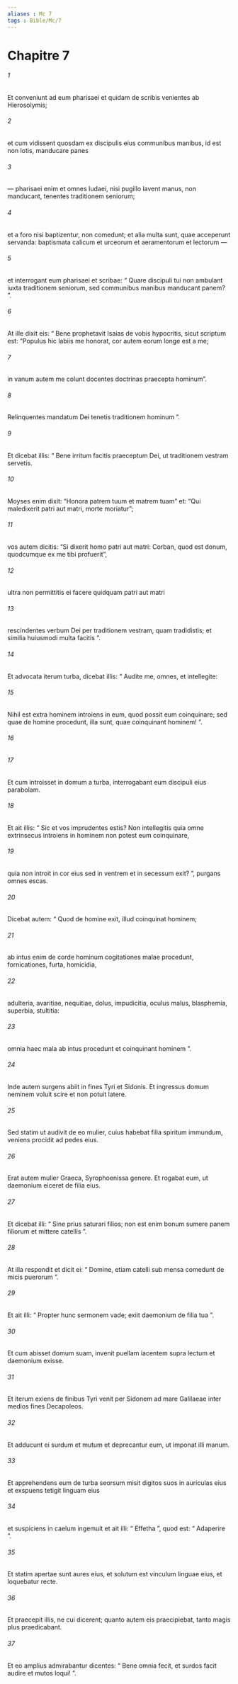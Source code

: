 ```yaml
---
aliases : Mc 7
tags : Bible/Mc/7
---
```


# Chapitre 7

###### 1
Et conveniunt ad eum pharisaei et quidam de scribis venientes ab Hierosolymis; 
###### 2
et cum vidissent quosdam ex discipulis eius communibus manibus, id est non lotis, manducare panes 
###### 3
— pharisaei enim et omnes Iudaei, nisi pugillo lavent manus, non manducant, tenentes traditionem seniorum; 
###### 4
et a foro nisi baptizentur, non comedunt; et alia multa sunt, quae acceperunt servanda: baptismata calicum et urceorum et aeramentorum et lectorum — 
###### 5
et interrogant eum pharisaei et scribae: “ Quare discipuli tui non ambulant iuxta traditionem seniorum, sed communibus manibus manducant panem? ”. 
###### 6
At ille dixit eis: “ Bene prophetavit Isaias de vobis hypocritis, sicut scriptum est: “Populus hic labiis me honorat, cor autem eorum longe est a me;
###### 7
in vanum autem me colunt docentes doctrinas praecepta hominum”.
###### 8
Relinquentes mandatum Dei tenetis traditionem hominum ”. 
###### 9
Et dicebat illis: “ Bene irritum facitis praeceptum Dei, ut traditionem vestram servetis. 
###### 10
Moyses enim dixit: “Honora patrem tuum et matrem tuam” et: “Qui maledixerit patri aut matri, morte moriatur”; 
###### 11
vos autem dicitis: “Si dixerit homo patri aut matri: Corban, quod est donum, quodcumque ex me tibi profuerit”, 
###### 12
ultra non permittitis ei facere quidquam patri aut matri 
###### 13
rescindentes verbum Dei per traditionem vestram, quam tradidistis; et similia huiusmodi multa facitis ”.
###### 14
Et advocata iterum turba, dicebat illis: “ Audite me, omnes, et intellegite: 
###### 15
Nihil est extra hominem introiens in eum, quod possit eum coinquinare; sed quae de homine procedunt, illa sunt, quae coinquinant hominem! ”. 
###### 16

###### 17
Et cum introisset in domum a turba, interrogabant eum discipuli eius parabolam. 
###### 18
Et ait illis: “ Sic et vos imprudentes estis? Non intellegitis quia omne extrinsecus introiens in hominem non potest eum coinquinare, 
###### 19
quia non introit in cor eius sed in ventrem et in secessum exit? ”, purgans omnes escas. 
###### 20
Dicebat autem: “ Quod de homine exit, illud coinquinat hominem; 
###### 21
ab intus enim de corde hominum cogitationes malae procedunt, fornicationes, furta, homicidia, 
###### 22
adulteria, avaritiae, nequitiae, dolus, impudicitia, oculus malus, blasphemia, superbia, stultitia: 
###### 23
omnia haec mala ab intus procedunt et coinquinant hominem ”.
###### 24
Inde autem surgens abiit in fines Tyri et Sidonis. Et ingressus domum neminem voluit scire et non potuit latere. 
###### 25
Sed statim ut audivit de eo mulier, cuius habebat filia spiritum immundum, veniens procidit ad pedes eius. 
###### 26
Erat autem mulier Graeca, Syrophoenissa genere. Et rogabat eum, ut daemonium eiceret de filia eius. 
###### 27
Et dicebat illi: “ Sine prius saturari filios; non est enim bonum sumere panem filiorum et mittere catellis ”. 
###### 28
At illa respondit et dicit ei: “ Domine, etiam catelli sub mensa comedunt de micis puerorum ”. 
###### 29
Et ait illi: “ Propter hunc sermonem vade; exiit daemonium de filia tua ”. 
###### 30
Et cum abisset domum suam, invenit puellam iacentem supra lectum et daemonium exisse.
###### 31
Et iterum exiens de finibus Tyri venit per Sidonem ad mare Galilaeae inter medios fines Decapoleos. 
###### 32
Et adducunt ei surdum et mutum et deprecantur eum, ut imponat illi manum. 
###### 33
Et apprehendens eum de turba seorsum misit digitos suos in auriculas eius et exspuens tetigit linguam eius 
###### 34
et suspiciens in caelum ingemuit et ait illi: “ Effetha ”, quod est: “ Adaperire ”. 
###### 35
Et statim apertae sunt aures eius, et solutum est vinculum linguae eius, et loquebatur recte. 
###### 36
Et praecepit illis, ne cui dicerent; quanto autem eis praecipiebat, tanto magis plus praedicabant. 
###### 37
Et eo amplius admirabantur dicentes: “ Bene omnia fecit, et surdos facit audire et mutos loqui! ”.
